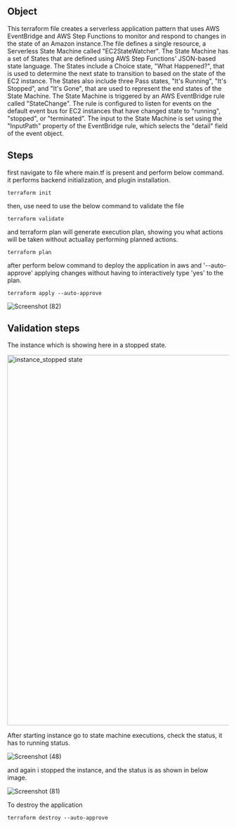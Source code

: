 ## Object
This terraform file creates a serverless application pattern that uses AWS EventBridge and AWS Step Functions to monitor and respond to changes in the state of an Amazon instance.The file defines a single resource, a Serverless State Machine called "EC2StateWatcher". The State Machine has a set of States that are defined using AWS Step Functions' JSON-based state language. The States include a Choice state, "What Happened?", that is used to determine the next state to transition to based on the state of the EC2 instance. The States also include three Pass states, "It's Running", "It's Stopped", and "It's Gone", that are used to represent the end states of the State Machine.
The State Machine is triggered by an AWS EventBridge rule called "StateChange". The rule is configured to listen for events on the default event bus for EC2 instances that have changed state to "running", "stopped", or "terminated". The input to the State Machine is set using the "InputPath" property of the EventBridge rule, which selects the "detail" field of the event object.

## Steps
first navigate to file where main.tf is present and perform below command. it performs backend initialization, and plugin installation.
```t
terraform init
```
then, use need to use the below command to validate the file
```t
terraform validate
```
and terraform plan will generate execution plan, showing you what actions will be taken without actuallay performing planned actions.
```t
terraform plan
```
after perform below command to deploy the application in aws and '--auto-approve' applying changes without having to interactively type 'yes' to the plan.
```t
terraform apply --auto-approve
```
![Screenshot (82)](https://user-images.githubusercontent.com/120295902/234189640-3a32cbc7-de6b-4649-a83d-688a3d699769.png)

## Validation steps

The instance which is showing here in a stopped state.

<img width="842" alt="instance_stopped state" src="https://user-images.githubusercontent.com/120295902/234184046-3fa98c3e-3336-4bf1-ab28-d1139b1ff95c.png">

After starting instance go to state machine executions, check the status, it has to running status.

![Screenshot (48)](https://user-images.githubusercontent.com/120295902/234185255-eae6f782-1337-40ec-b881-424b8530e257.png)

and again i stopped the instance, and the status is as shown in below image.

![Screenshot (81)](https://user-images.githubusercontent.com/120295902/234187374-b88ddd5f-5702-45a2-b010-e79755ac7f91.png)

To destroy the application

```t
terraform destroy --auto-approve
```
